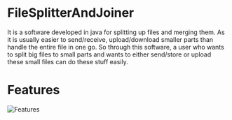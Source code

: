 # FileSplitterAndJoiner

It is a software developed in java for splitting up files and merging them. As it is usually easier to send/receive,
upload/download smaller parts than handle the entire file in one go. So through this software, a user who wants to split
big files to small parts and wants to either send/store or upload these small files can do these stuff easily.

# Features

![Features](https://github.com/Bhuvanesh01/FileSplitterAndJoiner/tree/master/src/Home/Images/Capture.png)
